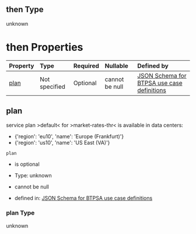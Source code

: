 ## then Type

unknown

# then Properties

| Property      | Type          | Required | Nullable       | Defined by                                                                                                                                                                                                                                      |
| :------------ | :------------ | :------- | :------------- | :---------------------------------------------------------------------------------------------------------------------------------------------------------------------------------------------------------------------------------------------- |
| [plan](#plan) | Not specified | Optional | cannot be null | [JSON Schema for BTPSA use case definitions](btpsa-usecase-properties-services-items-allof-1-then-allof-54-then-allof-0-then-properties-plan.md "undefined#/properties/services/items/allOf/1/then/allOf/54/then/allOf/0/then/properties/plan") |

## plan

service plan >default< for >market-rates-thr< is available in data centers:

*   {'region': 'eu10', 'name': 'Europe (Frankfurt)'}
*   {'region': 'us10', 'name': 'US East (VA)'}

`plan`

*   is optional

*   Type: unknown

*   cannot be null

*   defined in: [JSON Schema for BTPSA use case definitions](btpsa-usecase-properties-services-items-allof-1-then-allof-54-then-allof-0-then-properties-plan.md "undefined#/properties/services/items/allOf/1/then/allOf/54/then/allOf/0/then/properties/plan")

### plan Type

unknown
